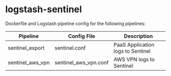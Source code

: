 # logstash-sentinel
Dockerfile and Logstash pipeline config for the following pipelines:

| Pipeline         | Config File           | Description                       |
| ---------------- | --------------------- | --------------------------------- |
| sentinel_export  | sentinel.conf         | PaaS Application logs to Sentinel |
| sentinel_aws_vpn | sentinel_aws_vpn.conf | AWS VPN logs to Sentinel          |
